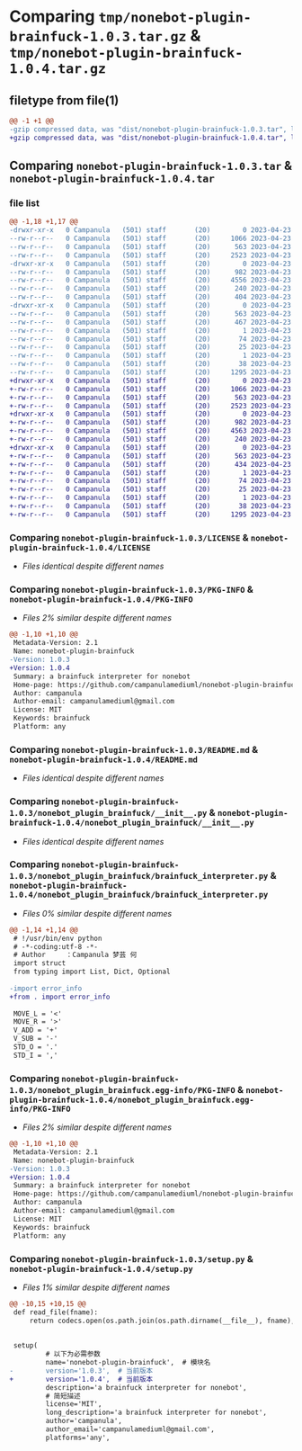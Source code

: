 # Comparing `tmp/nonebot-plugin-brainfuck-1.0.3.tar.gz` & `tmp/nonebot-plugin-brainfuck-1.0.4.tar.gz`

## filetype from file(1)

```diff
@@ -1 +1 @@
-gzip compressed data, was "dist/nonebot-plugin-brainfuck-1.0.3.tar", last modified: Sun Apr 23 04:21:25 2023, max compression
+gzip compressed data, was "dist/nonebot-plugin-brainfuck-1.0.4.tar", last modified: Sun Apr 23 04:37:02 2023, max compression
```

## Comparing `nonebot-plugin-brainfuck-1.0.3.tar` & `nonebot-plugin-brainfuck-1.0.4.tar`

### file list

```diff
@@ -1,18 +1,17 @@
-drwxr-xr-x   0 Campanula   (501) staff       (20)        0 2023-04-23 04:21:25.105203 nonebot-plugin-brainfuck-1.0.3/
--rw-r--r--   0 Campanula   (501) staff       (20)     1066 2023-04-23 03:08:01.000000 nonebot-plugin-brainfuck-1.0.3/LICENSE
--rw-r--r--   0 Campanula   (501) staff       (20)      563 2023-04-23 04:21:25.104892 nonebot-plugin-brainfuck-1.0.3/PKG-INFO
--rw-r--r--   0 Campanula   (501) staff       (20)     2523 2023-04-23 03:22:10.000000 nonebot-plugin-brainfuck-1.0.3/README.md
-drwxr-xr-x   0 Campanula   (501) staff       (20)        0 2023-04-23 04:21:25.102186 nonebot-plugin-brainfuck-1.0.3/nonebot_plugin_brainfuck/
--rw-r--r--   0 Campanula   (501) staff       (20)      982 2023-04-23 04:21:24.000000 nonebot-plugin-brainfuck-1.0.3/nonebot_plugin_brainfuck/__init__.py
--rw-r--r--   0 Campanula   (501) staff       (20)     4556 2023-04-23 02:41:05.000000 nonebot-plugin-brainfuck-1.0.3/nonebot_plugin_brainfuck/brainfuck_interpreter.py
--rw-r--r--   0 Campanula   (501) staff       (20)      240 2023-04-23 02:06:44.000000 nonebot-plugin-brainfuck-1.0.3/nonebot_plugin_brainfuck/error_info.py
--rw-r--r--   0 Campanula   (501) staff       (20)      404 2023-04-23 03:09:37.000000 nonebot-plugin-brainfuck-1.0.3/nonebot_plugin_brainfuck/test.py
-drwxr-xr-x   0 Campanula   (501) staff       (20)        0 2023-04-23 04:21:25.104451 nonebot-plugin-brainfuck-1.0.3/nonebot_plugin_brainfuck.egg-info/
--rw-r--r--   0 Campanula   (501) staff       (20)      563 2023-04-23 04:21:25.000000 nonebot-plugin-brainfuck-1.0.3/nonebot_plugin_brainfuck.egg-info/PKG-INFO
--rw-r--r--   0 Campanula   (501) staff       (20)      467 2023-04-23 04:21:25.000000 nonebot-plugin-brainfuck-1.0.3/nonebot_plugin_brainfuck.egg-info/SOURCES.txt
--rw-r--r--   0 Campanula   (501) staff       (20)        1 2023-04-23 04:21:25.000000 nonebot-plugin-brainfuck-1.0.3/nonebot_plugin_brainfuck.egg-info/dependency_links.txt
--rw-r--r--   0 Campanula   (501) staff       (20)       74 2023-04-23 04:21:25.000000 nonebot-plugin-brainfuck-1.0.3/nonebot_plugin_brainfuck.egg-info/requires.txt
--rw-r--r--   0 Campanula   (501) staff       (20)       25 2023-04-23 04:21:25.000000 nonebot-plugin-brainfuck-1.0.3/nonebot_plugin_brainfuck.egg-info/top_level.txt
--rw-r--r--   0 Campanula   (501) staff       (20)        1 2023-04-23 04:21:25.000000 nonebot-plugin-brainfuck-1.0.3/nonebot_plugin_brainfuck.egg-info/zip-safe
--rw-r--r--   0 Campanula   (501) staff       (20)       38 2023-04-23 04:21:25.105296 nonebot-plugin-brainfuck-1.0.3/setup.cfg
--rw-r--r--   0 Campanula   (501) staff       (20)     1295 2023-04-23 04:21:24.000000 nonebot-plugin-brainfuck-1.0.3/setup.py
+drwxr-xr-x   0 Campanula   (501) staff       (20)        0 2023-04-23 04:37:02.270666 nonebot-plugin-brainfuck-1.0.4/
+-rw-r--r--   0 Campanula   (501) staff       (20)     1066 2023-04-23 03:08:01.000000 nonebot-plugin-brainfuck-1.0.4/LICENSE
+-rw-r--r--   0 Campanula   (501) staff       (20)      563 2023-04-23 04:37:02.270408 nonebot-plugin-brainfuck-1.0.4/PKG-INFO
+-rw-r--r--   0 Campanula   (501) staff       (20)     2523 2023-04-23 04:27:31.000000 nonebot-plugin-brainfuck-1.0.4/README.md
+drwxr-xr-x   0 Campanula   (501) staff       (20)        0 2023-04-23 04:37:02.268062 nonebot-plugin-brainfuck-1.0.4/nonebot_plugin_brainfuck/
+-rw-r--r--   0 Campanula   (501) staff       (20)      982 2023-04-23 04:21:24.000000 nonebot-plugin-brainfuck-1.0.4/nonebot_plugin_brainfuck/__init__.py
+-rw-r--r--   0 Campanula   (501) staff       (20)     4563 2023-04-23 04:24:45.000000 nonebot-plugin-brainfuck-1.0.4/nonebot_plugin_brainfuck/brainfuck_interpreter.py
+-rw-r--r--   0 Campanula   (501) staff       (20)      240 2023-04-23 02:06:44.000000 nonebot-plugin-brainfuck-1.0.4/nonebot_plugin_brainfuck/error_info.py
+drwxr-xr-x   0 Campanula   (501) staff       (20)        0 2023-04-23 04:37:02.270036 nonebot-plugin-brainfuck-1.0.4/nonebot_plugin_brainfuck.egg-info/
+-rw-r--r--   0 Campanula   (501) staff       (20)      563 2023-04-23 04:37:02.000000 nonebot-plugin-brainfuck-1.0.4/nonebot_plugin_brainfuck.egg-info/PKG-INFO
+-rw-r--r--   0 Campanula   (501) staff       (20)      434 2023-04-23 04:37:02.000000 nonebot-plugin-brainfuck-1.0.4/nonebot_plugin_brainfuck.egg-info/SOURCES.txt
+-rw-r--r--   0 Campanula   (501) staff       (20)        1 2023-04-23 04:37:02.000000 nonebot-plugin-brainfuck-1.0.4/nonebot_plugin_brainfuck.egg-info/dependency_links.txt
+-rw-r--r--   0 Campanula   (501) staff       (20)       74 2023-04-23 04:37:02.000000 nonebot-plugin-brainfuck-1.0.4/nonebot_plugin_brainfuck.egg-info/requires.txt
+-rw-r--r--   0 Campanula   (501) staff       (20)       25 2023-04-23 04:37:02.000000 nonebot-plugin-brainfuck-1.0.4/nonebot_plugin_brainfuck.egg-info/top_level.txt
+-rw-r--r--   0 Campanula   (501) staff       (20)        1 2023-04-23 04:37:02.000000 nonebot-plugin-brainfuck-1.0.4/nonebot_plugin_brainfuck.egg-info/zip-safe
+-rw-r--r--   0 Campanula   (501) staff       (20)       38 2023-04-23 04:37:02.270751 nonebot-plugin-brainfuck-1.0.4/setup.cfg
+-rw-r--r--   0 Campanula   (501) staff       (20)     1295 2023-04-23 04:34:47.000000 nonebot-plugin-brainfuck-1.0.4/setup.py
```

### Comparing `nonebot-plugin-brainfuck-1.0.3/LICENSE` & `nonebot-plugin-brainfuck-1.0.4/LICENSE`

 * *Files identical despite different names*

### Comparing `nonebot-plugin-brainfuck-1.0.3/PKG-INFO` & `nonebot-plugin-brainfuck-1.0.4/PKG-INFO`

 * *Files 2% similar despite different names*

```diff
@@ -1,10 +1,10 @@
 Metadata-Version: 2.1
 Name: nonebot-plugin-brainfuck
-Version: 1.0.3
+Version: 1.0.4
 Summary: a brainfuck interpreter for nonebot
 Home-page: https://github.com/campanulamediuml/nonebot-plugin-brainfuck
 Author: campanula
 Author-email: campanulamediuml@gmail.com
 License: MIT
 Keywords: brainfuck
 Platform: any
```

### Comparing `nonebot-plugin-brainfuck-1.0.3/README.md` & `nonebot-plugin-brainfuck-1.0.4/README.md`

 * *Files identical despite different names*

### Comparing `nonebot-plugin-brainfuck-1.0.3/nonebot_plugin_brainfuck/__init__.py` & `nonebot-plugin-brainfuck-1.0.4/nonebot_plugin_brainfuck/__init__.py`

 * *Files identical despite different names*

### Comparing `nonebot-plugin-brainfuck-1.0.3/nonebot_plugin_brainfuck/brainfuck_interpreter.py` & `nonebot-plugin-brainfuck-1.0.4/nonebot_plugin_brainfuck/brainfuck_interpreter.py`

 * *Files 0% similar despite different names*

```diff
@@ -1,14 +1,14 @@
 # !/usr/bin/env python
 # -*-coding:utf-8 -*-
 # Author     ：Campanula 梦芸 何
 import struct
 from typing import List, Dict, Optional
 
-import error_info
+from . import error_info
 
 MOVE_L = '<'
 MOVE_R = '>'
 V_ADD = '+'
 V_SUB = '-'
 STD_O = '.'
 STD_I = ','
```

### Comparing `nonebot-plugin-brainfuck-1.0.3/nonebot_plugin_brainfuck.egg-info/PKG-INFO` & `nonebot-plugin-brainfuck-1.0.4/nonebot_plugin_brainfuck.egg-info/PKG-INFO`

 * *Files 2% similar despite different names*

```diff
@@ -1,10 +1,10 @@
 Metadata-Version: 2.1
 Name: nonebot-plugin-brainfuck
-Version: 1.0.3
+Version: 1.0.4
 Summary: a brainfuck interpreter for nonebot
 Home-page: https://github.com/campanulamediuml/nonebot-plugin-brainfuck
 Author: campanula
 Author-email: campanulamediuml@gmail.com
 License: MIT
 Keywords: brainfuck
 Platform: any
```

### Comparing `nonebot-plugin-brainfuck-1.0.3/setup.py` & `nonebot-plugin-brainfuck-1.0.4/setup.py`

 * *Files 1% similar despite different names*

```diff
@@ -10,15 +10,15 @@
 def read_file(fname):
     return codecs.open(os.path.join(os.path.dirname(__file__), fname), encoding='utf-8').read()
 
 
 setup(
         # 以下为必需参数
         name='nonebot-plugin-brainfuck',  # 模块名
-        version='1.0.3',  # 当前版本
+        version='1.0.4',  # 当前版本
         description='a brainfuck interpreter for nonebot',
         # 简短描述
         license='MIT',
         long_description='a brainfuck interpreter for nonebot',
         author='campanula',
         author_email='campanulamediuml@gmail.com',
         platforms='any',
```

